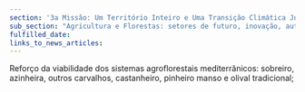 ```yaml
---
section: '3a Missão: Um Território Inteiro e Uma Transição Climática Justa'
sub_section: "Agricultura e Florestas: setores de futuro, inovação, autonomia e investimento"
fulfilled_date:
links_to_news_articles:
---
```


Reforço da viabilidade dos sistemas agroflorestais mediterrânicos: sobreiro, azinheira, outros carvalhos, castanheiro, pinheiro manso e olival tradicional;